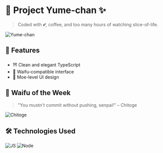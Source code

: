 # 🌸 Project Yume-chan ✨
> Coded with 💕, coffee, and too many hours of watching slice-of-life.

![Yume-chan](https://i.imgur.com/waifu-image.png)

## 🍥 Features
- ⛩️ Clean and elegant TypeScript
- 🐾 Waifu-compatible interface
- 🍡 Moe-level UI design

## 🧃 Waifu of the Week
> "You mustn't commit without pushing, senpai!" – Chitoge

![Chitoge](https://i.imgur.com/chitoge-png.png)

## 🛠️ Technologies Used
![JS](https://img.shields.io/badge/javascript-%F0%9F%A7%91%E2%80%8D%F0%9F%92%BB-yellow)
![Node](https://img.shields.io/badge/node.js-uwu-green)
